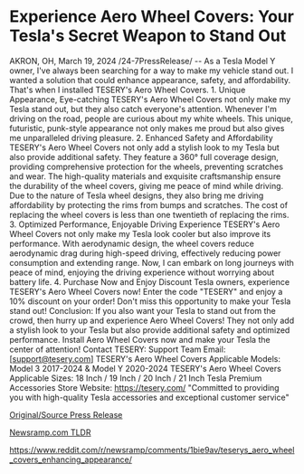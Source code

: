 # Experience Aero Wheel Covers: Your Tesla's Secret Weapon to Stand Out

AKRON, OH, March 19, 2024 /24-7PressRelease/ -- As a Tesla Model Y owner, I've always been searching for a way to make my vehicle stand out. I wanted a solution that could enhance appearance, safety, and affordability. That's when I installed TESERY's Aero Wheel Covers.  1. Unique Appearance, Eye-catching TESERY's Aero Wheel Covers not only make my Tesla stand out, but they also catch everyone's attention. Whenever I'm driving on the road, people are curious about my white wheels. This unique, futuristic, punk-style appearance not only makes me proud but also gives me unparalleled driving pleasure.  2. Enhanced Safety and Affordability TESERY's Aero Wheel Covers not only add a stylish look to my Tesla but also provide additional safety. They feature a 360° full coverage design, providing comprehensive protection for the wheels, preventing scratches and wear. The high-quality materials and exquisite craftsmanship ensure the durability of the wheel covers, giving me peace of mind while driving. Due to the nature of Tesla wheel designs, they also bring me driving affordability by protecting the rims from bumps and scratches. The cost of replacing the wheel covers is less than one twentieth of replacing the rims.  3. Optimized Performance, Enjoyable Driving Experience TESERY's Aero Wheel Covers not only make my Tesla look cooler but also improve its performance. With aerodynamic design, the wheel covers reduce aerodynamic drag during high-speed driving, effectively reducing power consumption and extending range. Now, I can embark on long journeys with peace of mind, enjoying the driving experience without worrying about battery life.  4. Purchase Now and Enjoy Discount Tesla owners, experience TESERY's Aero Wheel Covers now! Enter the code "TESERY" and enjoy a 10% discount on your order! Don't miss this opportunity to make your Tesla stand out!  Conclusion: If you also want your Tesla to stand out from the crowd, then hurry up and experience Aero Wheel Covers! They not only add a stylish look to your Tesla but also provide additional safety and optimized performance. Install Aero Wheel Covers now and make your Tesla the center of attention!  Contact TESERY: Support Team Email: [support@tesery.com] TESERY's Aero Wheel Covers Applicable Models: Model 3 2017-2024 & Model Y 2020-2024 TESERY's Aero Wheel Covers Applicable Sizes: 18 Inch / 19 Inch / 20 Inch / 21 Inch  Tesla Premium Accessories Store Website: https://tesery.com/ "Committed to providing you with high-quality Tesla accessories and exceptional customer service" 

[Original/Source Press Release](https://www.24-7pressrelease.com/press-release/509339/experience-aero-wheel-covers-your-teslas-secret-weapon-to-stand-out)
                    

[Newsramp.com TLDR](None) 

https://www.reddit.com/r/newsramp/comments/1bie9av/teserys_aero_wheel_covers_enhancing_appearance/